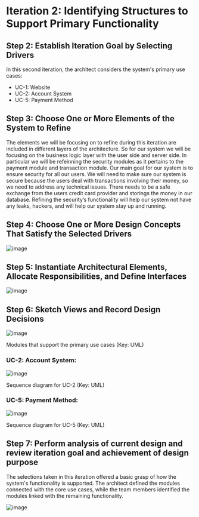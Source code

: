 # Iteration 2: Identifying Structures to Support Primary Functionality
## Step 2: Establish Iteration Goal by Selecting Drivers
In this second iteration, the architect considers the system's primary use cases:
- UC-1: Website
- UC-2: Account System
- UC-5: Payment Method

## Step 3: Choose One or More Elements of the System to Refine
The elements we will be focusing on to refine during this iteration are included in different layers of the architecture. So for our system we will be focusing on the business logic layer with the user side and server side. In particular we will be refeinning the security modules as it pertains to the payment module and transaction module. Our main goal for our system is to ensure security for all our users. We will need to make sure our system is secure because the users deal with transactions involving their money, so we need to address any technical issues. There needs to be a safe exchange from the users credit card provider and storings the money in our database.  Refining the security’s functionality will help our system not have any leaks, hackers, and will help our system stay up and running.

## Step 4: Choose One or More Design Concepts That Satisfy the Selected Drivers
![image](https://user-images.githubusercontent.com/80918937/144764980-63e1f80b-dc6d-438b-9dc3-83f57641b91e.png)

## Step 5: Instantiate Architectural Elements, Allocate Responsibilities, and Define Interfaces 
![image](https://user-images.githubusercontent.com/80918937/144765000-9ce8d7c1-16b4-4da2-9e5a-c55177ff0a5d.png)

## Step 6: Sketch Views and Record Design Decisions
![image](https://user-images.githubusercontent.com/80918937/144765095-0f0a9086-d6f3-4086-915a-1525590e3cec.png)

Modules that support the primary use cases (Key: UML)

### UC-2: Account System:
![image](https://user-images.githubusercontent.com/80918937/144765219-3038980c-3cea-4636-aa03-b7d49deed62a.png)

Sequence diagram for UC-2 (Key: UML)

### UC-5: Payment Method:
![image](https://user-images.githubusercontent.com/80918937/144765404-3c0b7126-67a8-4b5e-a67d-54d6a8103b80.png)

Sequence diagram for UC-5 (Key: UML)

## Step 7: Perform analysis of current design and review iteration goal and achievement of design purpose 
The selections taken in this iteration offered a basic grasp of how the system's functionality is supported. The architect defined the modules connected with the core use cases, while the team members identified the modules linked with the remaining functionality.

![image](https://user-images.githubusercontent.com/80918937/144767755-fe6261f0-a6c2-42c6-8110-3ebda9cc2d8b.png)




